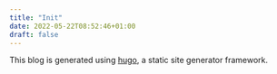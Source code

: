 ```yaml
---
title: "Init"
date: 2022-05-22T08:52:46+01:00
draft: false
---
```

This blog is generated using [hugo](https://gohugo.io/), a static site generator framework.
